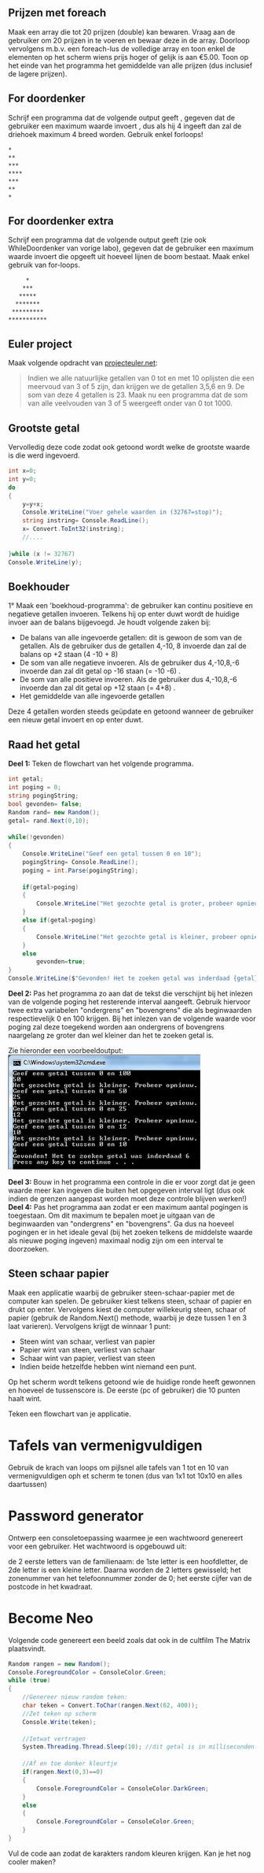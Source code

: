 
## Prijzen met foreach
Maak een array die tot 20 prijzen (double) kan bewaren. Vraag aan de gebruiker om 20 prijzen in te voeren en bewaar deze in de array. Doorloop vervolgens m.b.v. een foreach-lus de volledige array en toon enkel de elementen op het scherm wiens prijs hoger of gelijk is aan €5.00. Toon op het einde van het programma het gemiddelde van alle prijzen (dus inclusief de lagere prijzen).

## For doordenker
Schrijf een programma dat de volgende output geeft , gegeven dat de gebruiker een maximum waarde invoert , dus als hij 4 ingeeft dan zal de driehoek maximum 4 breed worden. Gebruik enkel forloops!
```
*
**
***
****
***
**
*
```

## For doordenker extra
Schrijf een programma dat de volgende output geeft  (zie ook WhileDoordenker van vorige labo), gegeven dat de gebruiker een maximum waarde invoert die opgeeft uit hoeveel lijnen de boom bestaat. Maak enkel gebruik van for-loops.
```
     *
    ***
   *****
  *******
 *********
***********
```

## Euler project
Maak volgende opdracht van [projecteuler.net](projecteuler.net):
>Indien we alle natuurlijke getallen van 0 tot en met 10 oplijsten die een meervoud van 3 of 5 zijn, dan krijgen we de getallen 3,5,6 en 9. De som van deze 4 getallen is 23.
Maak nu een programma dat de som van alle veelvouden van 3 of 5 weergeeft onder van 0 tot 1000.

##  Grootste getal
Vervolledig deze code zodat ook getoond wordt welke de grootste waarde is die werd ingevoerd.
```csharp
int x=0;
int y=0;
do
{
    y=y+x;
    Console.WriteLine("Voer gehele waarden in (32767=stop)");
    string instring= Console.ReadLine();
    x= Convert.ToInt32(instring);
    //....

}while (x != 32767)
Console.WriteLine(y);
```

## Boekhouder
1° Maak een 'boekhoud-programma': de gebruiker kan continu positieve en negatieve getallen invoeren. Telkens hij op enter duwt wordt de huidige invoer aan de balans bijgevoegd.
Je houdt volgende zaken bij:

* De balans van alle ingevoerde getallen: dit is gewoon de som van de getallen. Als de gebruiker dus de getallen 4,-10, 8 invoerde dan zal de balans op +2 staan  (4 -10 + 8)
* De som van alle negatieve invoeren. Als de gebruiker dus 4,-10,8,-6 invoerde dan zal dit getal op -16 staan (= -10 -6) .
* De som van alle positieve invoeren. Als de gebruiker dus 4,-10,8,-6 invoerde dan zal dit getal op +12 staan (= 4+8) . 
* Het gemiddelde van alle ingevoerde getallen 

Deze 4 getallen worden steeds geüpdate en getoond wanneer de gebruiker een nieuw getal invoert en op enter duwt.


## Raad het getal

**Deel 1:** Teken de flowchart van het volgende programma. 
```csharp
int getal;
int poging = 0;
string pogingString;
bool gevonden= false;
Random rand= new Random();
getal= rand.Next(0,10);

while(!gevonden)
{
    Console.WriteLine("Geef een getal tussen 0 en 10");
    pogingString= Console.ReadLine();
    poging = int.Parse(pogingString);

    if(getal>poging)
    {
        Console.WriteLine("Het gezochte getal is groter, probeer opnieuw.");
    }
    else if(getal>poging)
    {
        Console.WriteLine("Het gezochte getal is kleiner, probeer opnieuw.");
    }
    else 
        gevonden=true;
}
Console.WriteLine($"Gevonden! Het te zoeken getal was inderdaad {getal} je had er {poging} pogingen voor nodig.");
```

**Deel 2:** Pas het programma zo aan dat de tekst die verschijnt bij het inlezen van de volgende poging het resterende interval aangeeft. Gebruik hiervoor twee extra variabelen "ondergrens" en "bovengrens" die als beginwaarden respectievelijk 0 en 100 krijgen. Bij het inlezen van de volgende waarde voor poging zal deze toegekend worden aan ondergrens of bovengrens naargelang ze groter dan wel kleiner dan het te zoeken getal is. 

Zie hieronder een voorbeeldoutput:
 ![](/assets/3_loops/raadgetaloutput.png)

**Deel 3:**
Bouw in het programma een controle in die er voor zorgt dat je geen waarde meer kan ingeven die buiten het opgegeven interval ligt (dus ook indien de grenzen aangepast worden moet deze controle blijven werken!)
**Deel 4:**
Pas het programma aan zodat er een maximum aantal pogingen is toegestaan. Om dit maximum te bepalen moet je uitgaan van de beginwaarden van "ondergrens" en "bovengrens". Ga dus na hoeveel pogingen er in het ideale geval (bij het zoeken telkens de middelste waarde als nieuwe poging ingeven) maximaal nodig zijn om een interval te doorzoeken.


## Steen schaar papier
Maak een applicatie waarbij de gebruiker steen-schaar-papier met de computer kan spelen. De gebruiker kiest telkens steen, schaar of papier en drukt op enter. Vervolgens kiest de computer willekeurig steen, schaar of papier (gebruik de Random.Next() methode, waarbij je deze tussen 1 en 3 laat varieren). 
Vervolgens krijgt de winnaar 1 punt:
* Steen wint van schaar, verliest van papier
* Papier wint van steen, verliest van schaar
* Schaar wint van papier, verliest van steen
* Indien beide hetzelfde hebben wint niemand een punt.

Op het scherm wordt telkens getoond wie de huidige ronde heeft gewonnen en hoeveel de tussenscore is. De eerste (pc of gebruiker) die 10 punten haalt wint.

Teken een flowchart van je applicatie.

# Tafels van vermenigvuldigen
Gebruik de krach van loops om pijlsnel alle tafels van 1 tot en 10 van vermenigvuldigen oph et scherm te tonen (dus van 1x1 tot 10x10 en alles daartussen)

# Password generator
Ontwerp een consoletoepassing waarmee je een wachtwoord genereert voor een gebruiker. Het wachtwoord is opgebouwd uit:

de 2 eerste letters van de familienaam: de 1ste letter is een hoofdletter, de 2de letter is een kleine letter. 
Daarna worden de 2 letters gewisseld;
het zonenummer van het telefoonnummer zonder de 0;
het eerste cijfer van de postcode in het kwadraat.

# Become Neo
Volgende code genereert een beeld zoals dat ook in de cultfilm The Matrix plaatsvindt. 
```csharp
Random rangen = new Random();
Console.ForegroundColor = ConsoleColor.Green;
while (true)
{
    //Genereer nieuw random teken:
    char teken = Convert.ToChar(rangen.Next(62, 400));
    //Zet teken op scherm
    Console.Write(teken);
    
    //Ietwat vertragen
    System.Threading.Thread.Sleep(10); //dit getal is in milliseconden. Speel er gerust mee.
    
    //Af en toe donker kleurtje
    if(rangen.Next(0,3)==0)
    {
        Console.ForegroundColor = ConsoleColor.DarkGreen;
    }
    else
    {
        Console.ForegroundColor = ConsoleColor.Green;
    }
}
```

Vul de code aan zodat de karakters random kleuren krijgen. Kan je het nog cooler maken?